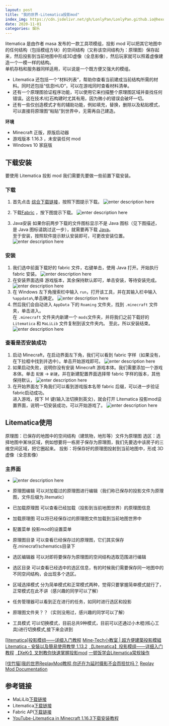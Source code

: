 ```yaml
---
layout: post
title: "我的世界-Litematica投影mod"
index_img: https://cdn.jsdelivr.net/gh/LonlyPan/LonlyPan.github.io@hexo_source/hexo_images/我的世界-Litematica投影mod/minecraft_logo_icon_168974.png
date: 2020-11-01
categories: 娱乐
---
```


litematica 是由作者 masa 发布的一款工具项模组，投影 mod 可以把其它地图中的任何结构（包括模组方块）的空间结构（又称该空间结构为：原理图）保存起来，然后投影到当前地图中形成3D虚像（全息影像），然后玩家就可以照着虚像建造一个一模一样的结构。  
单机存档和服务器同样适用，可以说是一个既方便又强大的模组。

- Litematica 还包括一个“材料列表”，帮助你查看当前建成当前结构所需的材料。同时还包括“信息HUD“，可以在游戏同时查看材料清单。  
- 还有一个原理图验证程序功能，可以使用它来扫描整个原理图区域并查找任何错误。这在技术/红石构建时尤其有用，因为微小的错误会破坏一切。  
- 还有一些仅创造模式才有的辅助功能，例如填充，替换，删除以及粘贴模式，可以直接将原理图“粘贴”到世界中，无需再自己建造。  

<!--more-->

**环境**
- Minecraft 正版，原版启动器
- 游戏版本 1.16.3 ，未安装任何 mod
- Windows 10 家庭版


## 下载安装

要使用 Litematica 投影 mod 我们需要先要做一些前置下载安装。

### 下载

1. 首先点击 [综合下载链接](https://pena2.dy.fi/tmp/minecraft/mods/client_mods/?mcver=All)，按照下图提示下载。
![enter description here](https://cdn.jsdelivr.net/gh/LonlyPan/LonlyPan.github.io@hexo_source/hexo_images/我的世界-Litematica投影mod/Litematica-MaLiLib下载.png)

2. 下载[Fabric](https://fabricmc.net/use/) ，按下图提示下载。
![enter description here](https://cdn.jsdelivr.net/gh/LonlyPan/LonlyPan.github.io@hexo_source/hexo_images/我的世界-Litematica投影mod/Fabric下载.png)

3. Java安装
如果你前两步下载的文件图标显示不是 Java 图标（见下图描述，是 Java 图标请跳过这一步），就需要再下载 [Java](https://java.com/zh-CN/download/)。  
至于安装，按照软件提示默认安装即可，可更改安装位置。  
![enter description here](https://cdn.jsdelivr.net/gh/LonlyPan/LonlyPan.github.io@hexo_source/hexo_images/我的世界-Litematica投影mod/isJava.png)


### 安装

1. 我们选中前面下载好的 fabric 文件，右键单击，使用 Java 打开。开始执行 fabric 安装。
![enter description here](https://cdn.jsdelivr.net/gh/LonlyPan/LonlyPan.github.io@hexo_source/hexo_images/我的世界-Litematica投影mod/fabric安装.png)
2. 在安装界面选择 游戏版本，其余保持默认即可，单击安装，等待安装完成。
![enter description here](https://cdn.jsdelivr.net/gh/LonlyPan/LonlyPan.github.io@hexo_source/hexo_images/我的世界-Litematica投影mod/fabric安装2.png)
3. 在 Windows 左下角搜索栏中输入 `run`，打开该工具，并在其输入栏中输入 `%appdata%`,单击确定。
![enter description here](https://cdn.jsdelivr.net/gh/LonlyPan/LonlyPan.github.io@hexo_source/hexo_images/我的世界-Litematica投影mod/appdata.png)
5. 然后我们会自动进入 `AppData` 下的 `Roaming` 文件夹，找到 `.minecraft` 文件夹，单击进入。  
在 `.minecraft` 文件夹内新建一个 `mods`文件夹，并将我们之前下载好的 `Litematica` 和 `MaLiLib` 文件复制到该文件夹内。
至此，所以安装结束。
![enter description here](https://cdn.jsdelivr.net/gh/LonlyPan/LonlyPan.github.io@hexo_source/hexo_images/我的世界-Litematica投影mod/复制文件.png)

### 查看是否安装成功

1. 启动 Minecraft，在启动界面左下角，我们可以看到 fabric 字样（如果没有，在下拉框中找到并选中）。单击开始游戏即可。
![enter description here](https://cdn.jsdelivr.net/gh/LonlyPan/LonlyPan.github.io@hexo_source/hexo_images/我的世界-Litematica投影mod/开始游戏.png)
2. 如果启动失败，说明你没有安装 Minecraft 游戏本体。我们需要添加一个游戏本体。单击 `配置` -> `新建`，并在新建配置界面选择带 fabric 字样的版本，其他保持默认，
![enter description here](https://cdn.jsdelivr.net/gh/LonlyPan/LonlyPan.github.io@hexo_source/hexo_images/我的世界-Litematica投影mod/新建存档.png)
3. 在开始界面左下角我们可以看到游戏版本名带 fabric 后缀，可以进一步验证fabric启动成功。  
进入游戏，按下 Ｍ 键(输入法切换到英文)，就会打开  Litematica 投影mod设置界面，说明一切安装成功，可以开始游戏了。
![enter description here](https://cdn.jsdelivr.net/gh/LonlyPan/LonlyPan.github.io@hexo_source/hexo_images/我的世界-Litematica投影mod/M.png)

## Litematica使用

原理图：已保存的地图中的空间结构（建筑物，地形等）文件为原理图
选区：选择地图中某块区域，例如想要将一栋房子保存为原理图，我们先要选中该房子的三维空间区域，把它圈起来。
投影：将保存好的原理图投射到当前地图中，形成 3D虚像（全息影像）

### 主界面

- ![enter description here](https://cdn.jsdelivr.net/gh/LonlyPan/LonlyPan.github.io@hexo_source/hexo_images/我的世界-Litematica投影mod/主界面.png)

- 原理图编辑 可以对加载过的原理图进行编辑（我们称已保存的投影文件为原理图，文件后缀为.litematic）
- 已加载原理图 可以查看已经加载（投影到当前地图世界）的原理图信息
- 加载原理图 可以将已经保存过的原理图文件加载到当前地图世界中
- 配置菜单 投影mod的设置菜单
- 原理图目录 可以查看已经保存过的原理图，它们其实保存在.minecraf/schematics目录下
- 选区编辑器 可以对即将要保存为原理图的空间结构选取范围进行编辑
- 选区目录 可以查看已经选中的选区信息，有的时候我们需要保存同一地图中的不同空间结构，会出现多个选区。
- 区域选择模式 分为简单模式和正常模式两种，觉得只要掌握简单模式就行了，正常模式在此不讲（感兴趣的同学可以了解）
- 任务管理器可以看到正在进行的任务，如同时进行选区和投影
- 原理图文件夹？？（实则没用过，感兴趣的同学可以了解）
- 工具模式 可以切换模式，目前总共9种模式，目前可以还通过小木棍(核心工具)进行切换模式,接下来会讲到






 [\[litematica\]投影模组——详细入门教程](https://www.mcbbs.net/thread-906442-1-1.html)
[Mine-Tech小教室 | 超方便建築投影模組 Litematica - 安裝以及簡易使用教學 1.13.2](https://www.youtube.com/watch?v=-SKru_EruIk)
[【Litematica】投影模组——详细入门教程](https://tieba.baidu.com/p/6230849633)
[【XeKr】叉尅教你快速掌握投影mod](https://www.bilibili.com/video/BV1DJ411X78m/?spm_id_from=333.788.videocard.7)
[一顿饭学会Litematica常规操作](https://www.bilibili.com/video/BV1yk4y1y7Cj)

[\[伐竹猫\]我的世界ReplayMod教程,你还在为延时摄影不会而担忧吗？](https://www.bilibili.com/video/BV1D54y197U2)
[Replay Mod Documentation](https://www.replaymod.com/docs.9af5629/)
## 参考链接

- MaLiLib[下载链接](https://www.curseforge.com/minecraft/mc-mods/malilib)
- Litematica[下载链接](https://www.curseforge.com/minecraft/mc-mods/litematica)
- Fabric API[下载链接](https://www.curseforge.com/minecraft/mc-mods/fabric-api/download/3097415)
- [YouTube-Litematica in Minecraft 1.16.3下载安装教程](https://www.youtube.com/watch?v=q1q33tiJNCw)


